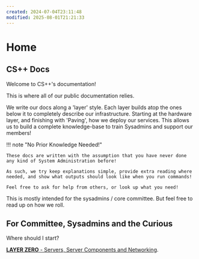 ```yaml
---
created: 2024-07-04T23:11:48
modified: 2025-08-01T21:21:33
---
```


# Home

## CS++ Docs

Welcome to CS++'s documentation!

This is where all of our public documentation relies.

We write our docs along a 'layer' style. Each layer builds atop the ones below it to completely describe our infrastructure. Starting at the hardware layer, and finishing with 'Paving', how we deploy our services. This allows us to build a complete knowledge-base to train Sysadmins and support our members!

!!! note "No Prior Knowledge Needed!"

	These docs are written with the assumption that you have never done any kind of System Administration before!

	As such, we try keep explanations simple, provide extra reading where needed, and show what outputs should look like when you run commands!

	Feel free to ask for help from others, or look up what you need!

This is mostly intended for the sysadmins / core committee. But feel free to read up on how we roll.

## For Committee, Sysadmins and the Curious

Where should I start?

[**LAYER ZERO** - Servers, Server Components and Networking](layer-zero/index.md).
